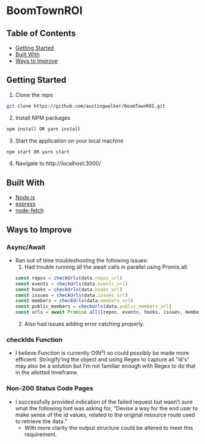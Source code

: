 # BoomTownROI 

<!-- TABLE OF CONTENTS -->
## Table of Contents


* [Getting Started](#getting-started)
* [Built With](#built-with)
* [Ways to Improve](#ways-to-improve)


<!-- GETTING STARTED -->
## Getting Started

1. Clone the repo
```sh
git clone https://github.com/austingwalker/BoomTownROI.git
```
2. Install NPM packages
```sh
npm install OR yarn install
```
3. Start the application on your local machine
```sh
npm start OR yarn start
```
4. Navigate to http://localhost:3000/


## Built With

* [Node.js](https://nodejs.org/en/)
* [express](https://www.npmjs.com/package/express)
* [node-fetch](https://www.npmjs.com/package/node-fetch)


## Ways to Improve

### Async/Await
  * Ran out of time troubleshooting the following issues:
    1. Had trouble running all the await calls in parallel using Promis.all:
    ```javascript
    const repos = checkUrls(data.repos_url)
    const events = checkUrls(data.events_url)
    const hooks = checkUrls(data.hooks_url)
    const issues = checkUrls(data.issues_url)
    const members = checkUrls(data.members_url)
    const public_members = checkUrls(data.public_members_url)
    const urls = await Promise.all([repos, events, hooks, issues, members, public_members])
    ```
    2. Also had issues adding error catching properly.

### checkIds Function
  * I believe Function is currently O(N²) so could possibly be made more efficient. Stringify’ing the object and using Regex to capture all "id's" may also be a solution but I’m not familiar enough with Regex to do that in the allotted timeframe.

### Non-200 Status Code Pages
  * I successfully provided indication of the failed request but wasn’t sure what the following hint was asking for, “Devise a way for the end user to make sense of the id values, related to the original resource route used to retrieve the data.”
    * With more clarity the output structure could be altered to meet this requirement.

